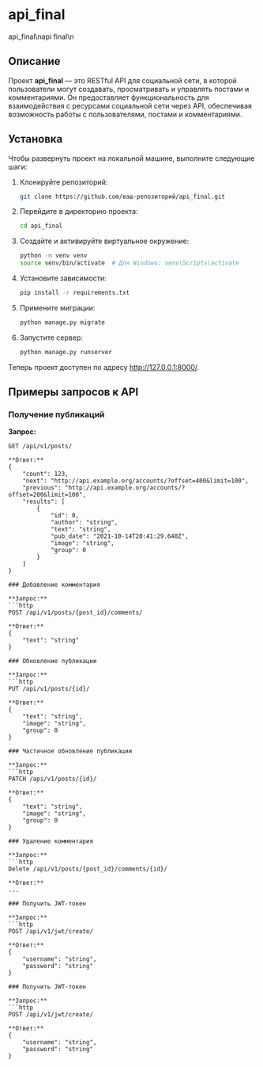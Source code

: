 # api_final
api_final\napi final\n

## Описание

Проект **api_final** — это RESTful API для социальной сети, в которой пользователи могут создавать, просматривать и управлять постами и комментариями. Он предоставляет функциональность для взаимодействия с ресурсами социальной сети через API, обеспечивая возможность работы с пользователями, постами и комментариями.

## Установка

Чтобы развернуть проект на локальной машине, выполните следующие шаги:

1. Клонируйте репозиторий:
    ```bash
    git clone https://github.com/ваш-репозиторий/api_final.git
    ```

2. Перейдите в директорию проекта:
    ```bash
    cd api_final
    ```

3. Создайте и активируйте виртуальное окружение:
    ```bash
    python -m venv venv
    source venv/bin/activate  # Для Windows: venv\Scripts\activate
    ```

4. Установите зависимости:
    ```bash
    pip install -r requirements.txt
    ```

5. Примените миграции:
    ```bash
    python manage.py migrate
    ```

6. Запустите сервер:
    ```bash
    python manage.py runserver
    ```

Теперь проект доступен по адресу http://127.0.0.1:8000/.

## Примеры запросов к API

### Получение публикаций

**Запрос:**
```http
GET /api/v1/posts/

**Ответ:**
{
    "count": 123,
    "next": "http://api.example.org/accounts/?offset=400&limit=100",
    "previous": "http://api.example.org/accounts/?offset=200&limit=100",
    "results": [
        {
            "id": 0,
            "author": "string",
            "text": "string",
            "pub_date": "2021-10-14T20:41:29.648Z",
            "image": "string",
            "group": 0
        }
    ]
}

### Добавление комментария

**Запрос:**
```http
POST /api/v1/posts/{post_id}/comments/

**Ответ:**
{
    "text": "string"
}

### Обновление публикации

**Запрос:**
```http
PUT /api/v1/posts/{id}/

**Ответ:**
{
    "text": "string",
    "image": "string",
    "group": 0
}

### Частичное обновление публикации

**Запрос:**
```http
PATCH /api/v1/posts/{id}/

**Ответ:**
{
    "text": "string",
    "image": "string",
    "group": 0
}

### Удаление комментария

**Запрос:**
```http
Delete /api/v1/posts/{post_id}/comments/{id}/

**Ответ:**
...

### Получить JWT-токен

**Запрос:**
```http
POST /api/v1/jwt/create/

**Ответ:**
{
    "username": "string",
    "password": "string"
}

### Получить JWT-токен

**Запрос:**
```http
POST /api/v1/jwt/create/

**Ответ:**
{
    "username": "string",
    "password": "string"
}
